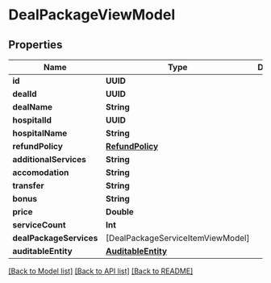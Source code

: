# DealPackageViewModel

## Properties
Name | Type | Description | Notes
------------ | ------------- | ------------- | -------------
**id** | **UUID** |  | [optional] 
**dealId** | **UUID** |  | [optional] 
**dealName** | **String** |  | [optional] 
**hospitalId** | **UUID** |  | [optional] 
**hospitalName** | **String** |  | [optional] 
**refundPolicy** | [**RefundPolicy**](RefundPolicy.md) |  | [optional] 
**additionalServices** | **String** |  | [optional] 
**accomodation** | **String** |  | [optional] 
**transfer** | **String** |  | [optional] 
**bonus** | **String** |  | [optional] 
**price** | **Double** |  | [optional] 
**serviceCount** | **Int** |  | [optional] 
**dealPackageServices** | [DealPackageServiceItemViewModel] |  | [optional] 
**auditableEntity** | [**AuditableEntity**](AuditableEntity.md) |  | [optional] 

[[Back to Model list]](../README.md#documentation-for-models) [[Back to API list]](../README.md#documentation-for-api-endpoints) [[Back to README]](../README.md)


